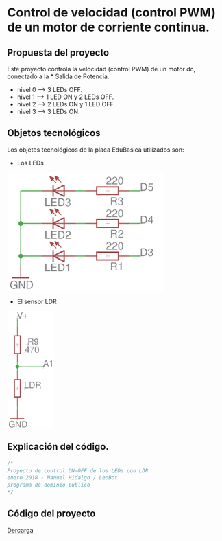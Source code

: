 # Control de velocidad (control PWM) de un motor de corriente continua.

## Propuesta del proyecto
Este proyecto controla la velocidad (control PWM) de un motor dc, conectado a la * Salida de Potencia.
- nivel 0 --> 3 LEDs OFF.
- nivel 1 --> 1 LED ON y 2 LEDs OFF.
- nivel 2 --> 2 LEDs ON y 1 LED OFF.
- nivel 3 --> 3 LEDs ON.

## Objetos tecnológicos
Los objetos tecnológicos de la placa EduBasica utilizados son:
- Los LEDs

<a href="" target="_blank"><img width="366" height="278" border="0" align="center" src="https://github.com/leobotmanuel/ProgramandoObjetosTecnologicos/blob/master/software/arduino/proyectos/img/leds_cirEdubasica.png"/></a>

- El sensor LDR

<a href="" target="_blank"><img width="109" height="274" border="0" align="center" src="https://github.com/leobotmanuel/ProgramandoObjetosTecnologicos/blob/master/software/arduino/proyectos/img/LDR_esqEdubasica.png"/></a>

## Explicación del código.

```cpp
/*
Proyecto de control ON-OFF de los LEDs con LDR 
enero 2018 - Manuel Hidalgo / LeoBot
programa de dominio publico
*/
```

## Código del proyecto
[Dercarga](https://github.com/leobotmanuel/ProgramandoObjetosTecnologicos/blob/master/software/arduino/proyectos/proy01_controlLEDsLDR.zip)
